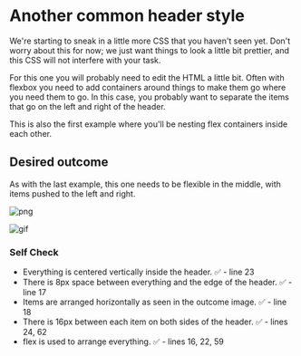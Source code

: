 # Another common header style

We're starting to sneak in a little more CSS that you haven't seen yet. Don't worry about this for now; we just want things to look a little bit prettier, and this CSS will not interfere with your task.

For this one you will probably need to edit the HTML a little bit. Often with flexbox you need to add containers around things to make them go where you need them to go. In this case, you probably want to separate the items that go on the left and right of the header.

This is also the first example where you'll be nesting flex containers inside each other.

## Desired outcome
As with the last example, this one needs to be flexible in the middle, with items pushed to the left and right.

![png](./desired-outcome.png)

![gif](./desired-outcome.gif)

### Self Check
- Everything is centered vertically inside the header. ✅ - line 23
- There is 8px space between everything and the edge of the header. ✅ - line 17
- Items are arranged horizontally as seen in the outcome image. ✅ - line 18
- There is 16px between each item on both sides of the header. ✅ - lines 24, 62
- flex is used to arrange everything. ✅ - lines 16, 22, 59